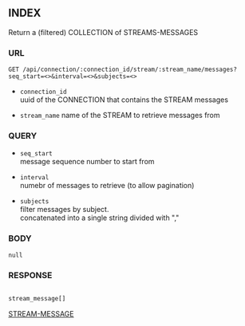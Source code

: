 ## INDEX

Return a (filtered) COLLECTION of STREAMS-MESSAGES


### URL

```
GET /api/connection/:connection_id/stream/:stream_name/messages?seq_start=<>&interval=<>&subjects=<>
```

- `connection_id`  
uuid of the CONNECTION that contains the STREAM messages

- `stream_name`
name of the STREAM to retrieve messages from


### QUERY

- `seq_start`  
message sequence number to start from
 
- `interval`  
numebr of messages to retrieve (to allow pagination)
 
- `subjects`  
filter messages by subject.  
concatenated into a single string divided with ","


### BODY

`null`


### RESPONSE

```typescript

stream_message[]

```

[STREAM-MESSAGE](./def/stream-message.md)
